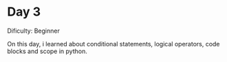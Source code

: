 # Day 3
<p>Dificulty: Beginner</p>
<p>On this day, i learned about conditional statements, logical operators, code blocks and scope in python.</p>

